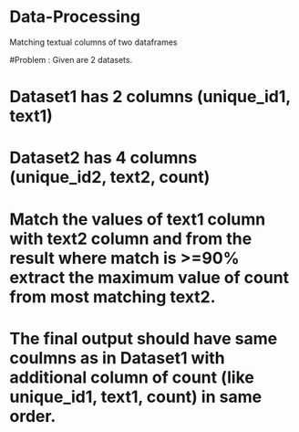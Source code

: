 # Data-Processing
Matching textual columns of two dataframes

#Problem : Given are 2 datasets. 
#	   Dataset1 has 2 columns (unique_id1, text1)
#	   Dataset2 has 4 columns (unique_id2, text2, count)
#	   Match the values of text1 column with text2 column and from the result where match is >=90% extract the maximum value of count from most matching text2.
#	   The final output should have same coulmns as in Dataset1 with additional column of count (like unique_id1, text1, count) in same order.
